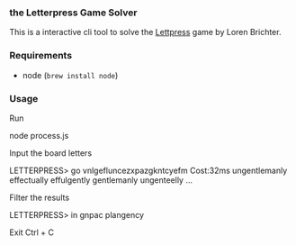 ### the Letterpress Game Solver

This is a interactive cli tool to solve the [Lettpress](http://www.atebits.com/letterpress/) game by Loren Brichter.

### Requirements

* node (`brew install node`)

### Usage

Run
  
  node process.js
  
Input the board letters

  LETTERPRESS> go vnlgefluncezxpazgkntcyefm
  Cost:32ms
  ungentlemanly
  effectually
  effulgently
  gentlemanly
  ungenteelly
  ...

Filter the results
  
  LETTERPRESS> in gnpac
  plangency

Exit
  Ctrl + C

